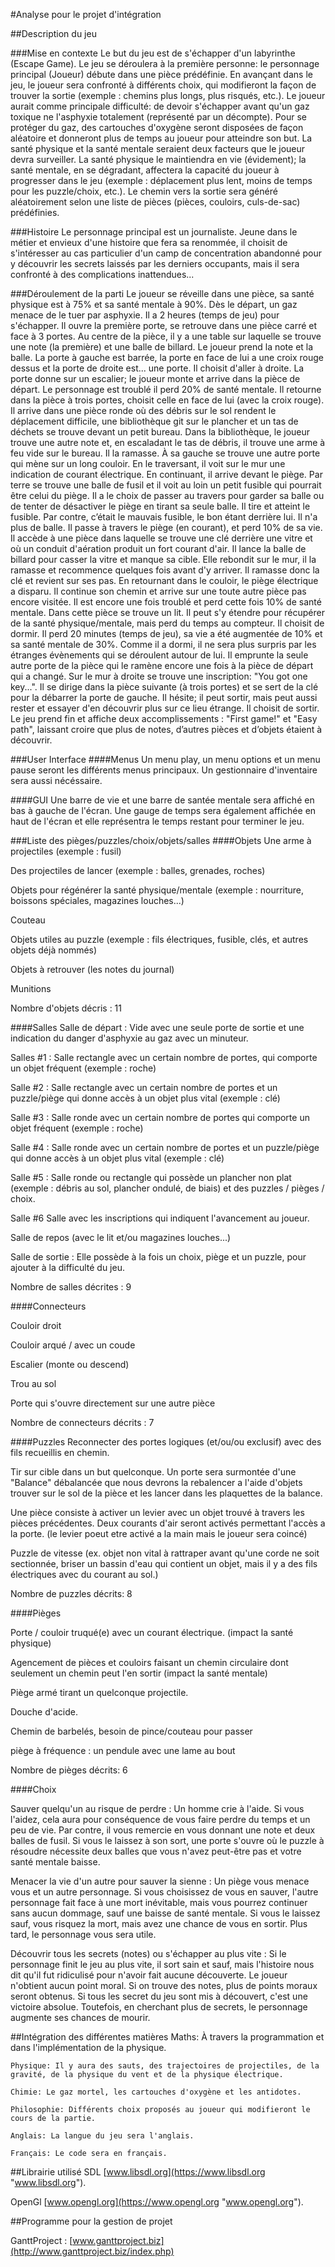 ﻿#Analyse pour le projet d'intégration

##Description du jeu

###Mise en contexte
Le but du jeu est de s'échapper d'un labyrinthe (Escape Game).  Le jeu se déroulera à la première personne: le personnage principal (Joueur) débute dans une pièce prédéfinie. En avançant dans le jeu, le joueur sera confronté à différents choix, qui modifieront la façon  de trouver la sortie (exemple : chemins plus longs, plus risqués, etc.). Le joueur aurait comme principale difficulté: de devoir s'échapper avant qu'un gaz toxique ne l'asphyxie totalement (représenté par un décompte). Pour se protéger du gaz, des cartouches d'oxygène seront disposées de façon aléatoire et donneront plus de temps au joueur pour atteindre son but. La santé physique et la santé mentale seraient deux facteurs que le joueur devra surveiller. La santé physique le maintiendra en vie (évidement); la santé mentale, en se dégradant, affectera la capacité du joueur à progresser dans le jeu (exemple : déplacement plus lent, moins de temps pour les puzzle/choix, etc.). Le chemin vers la sortie sera généré aléatoirement selon une liste de pièces (pièces, couloirs, culs-de-sac) prédéfinies.

###Histoire
Le personnage principal est un journaliste. Jeune dans le métier et envieux d'une histoire que fera sa renommée, il choisit de s'intéresser au cas particulier d'un camp de concentration abandonné pour y découvrir les secrets laissés par les derniers occupants, mais il sera confronté à des complications inattendues...

###Déroulement de la parti
Le joueur se réveille dans une pièce, sa santé physique est à 75% et sa santé mentale à 90%.
Dès le départ, un gaz menace de le tuer par asphyxie. Il a 2 heures (temps de jeu) pour s'échapper. Il ouvre la première porte, se retrouve dans une pièce carré et face à 3 portes. Au centre de la pièce, il y a une table sur laquelle se trouve une note (la première) et une balle de billard. Le joueur prend la note et la balle. La porte à gauche est barrée, la porte en face de lui a une croix rouge dessus et la porte de droite est... une porte. Il choisit d'aller à droite.
La porte donne sur un escalier; le joueur monte et arrive dans la pièce de départ. Le personnage est troublé il perd 20% de santé mentale. Il retourne dans la pièce à trois portes, choisit celle en face de lui (avec la croix rouge).
Il arrive dans une pièce ronde où des débris sur le sol rendent le déplacement difficile, une bibliothèque git sur le plancher et un tas de déchets se trouve devant un petit bureau. Dans la bibliothèque, le joueur trouve une autre note et, en escaladant le tas de débris, il trouve une arme à feu vide sur le bureau. Il la ramasse. 
À sa gauche se trouve une autre porte qui mène sur un long couloir. En le traversant, il voit sur le mur une indication de courant électrique. En continuant, il arrive devant le piège. Par terre se trouve une balle de fusil et il voit au loin un petit fusible qui pourrait être celui du piège. Il a le choix de passer au travers pour garder sa balle ou de tenter de désactiver le piège en tirant sa seule balle. Il tire et atteint le fusible. Par contre, c’était le mauvais fusible, le bon étant derrière lui. Il n'a plus de balle.
Il passe à travers le piège (en courant), et perd 10% de sa vie. Il accède à une pièce dans laquelle se trouve une clé derrière une vitre et où un conduit d'aération produit un fort courant d'air. Il lance la balle de billard pour casser la vitre et manque sa cible. Elle rebondit sur le mur, il la ramasse et recommence quelques fois avant d'y arriver. Il ramasse donc la clé et revient sur ses pas.
En retournant dans le couloir, le piège électrique a disparu. Il continue son chemin et arrive sur une toute autre pièce pas encore visitée. Il est encore une fois troublé et perd cette fois 10% de santé mentale. Dans cette pièce se trouve un lit. Il peut s'y étendre pour récupérer de la santé physique/mentale, mais perd du temps au compteur. Il choisit de dormir. Il perd 20 minutes (temps de jeu), sa vie a été augmentée de 10% et sa santé mentale de 30%. Comme il a dormi, il ne sera plus surpris par les étranges évènements qui se déroulent autour de lui.
Il emprunte la seule autre porte de la pièce qui le ramène encore une fois à la pièce de départ qui a changé. Sur le mur à droite se trouve une inscription:  "You got one key...". Il se dirige dans la pièce suivante (à trois portes) et se sert de la clé pour la débarrer la porte de gauche. Il hésite; il peut sortir, mais peut aussi rester et essayer d'en découvrir plus sur ce lieu étrange. Il choisit de sortir. Le jeu prend fin et affiche deux accomplissements : "First game!" et "Easy path", laissant croire que plus de notes, d’autres pièces et d’objets étaient à découvrir. 

###User Interface
####Menus
Un menu play, un menu options et un menu pause seront les différents menus principaux. Un gestionnaire d'inventaire sera aussi nécéssaire.

####GUI
Une barre de vie et une barre de santée mentale sera affiché en bas à gauche de l'écran. Une gauge de temps sera également affichée en haut de l'écran et elle représentra le temps restant pour terminer le jeu.

###Liste des pièges/puzzles/choix/objets/salles
####Objets
Une arme à projectiles (exemple : fusil)

Des projectiles de lancer (exemple : balles, grenades, roches)

Objets pour régénérer la santé physique/mentale (exemple : nourriture, boissons spéciales, magazines louches...)

Couteau

Objets utiles au puzzle (exemple : fils électriques, fusible, clés, et autres objets déjà nommés)

Objets à retrouver (les notes du journal)

Munitions

Nombre d'objets décris : 11

####Salles
Salle de départ : Vide avec une seule porte de sortie et une indication du danger d'asphyxie au gaz avec un minuteur.

Salles #1 : Salle rectangle avec un certain nombre de portes, qui comporte un objet fréquent (exemple : roche)

Salle #2 : Salle rectangle avec un certain nombre de portes et un puzzle/piège qui donne accès à un objet plus vital (exemple : clé)

Salle #3 : Salle ronde avec un certain nombre de portes qui comporte un objet fréquent (exemple : roche)

Salle #4 : Salle ronde avec un certain nombre de portes et un puzzle/piège qui donne accès à un objet plus vital (exemple : clé)

Salle #5 : Salle ronde ou rectangle qui possède un plancher non plat (exemple : débris au sol, plancher ondulé, de biais) et des puzzles / pièges / choix.

Salle #6 Salle avec les inscriptions qui indiquent l'avancement au joueur.

Salle de repos (avec le lit et/ou magazines louches...)

Salle de sortie : Elle possède à la fois un choix, piège et un puzzle, pour ajouter à la difficulté du jeu.

Nombre de salles décrites : 9

####Connecteurs

Couloir droit

Couloir arqué / avec un coude 

Escalier  (monte ou descend)

Trou au sol

Porte qui s'ouvre directement sur une autre pièce

Nombre de connecteurs décrits : 7

####Puzzles
Reconnecter des portes logiques (et/ou/ou exclusif) avec des fils recueillis en chemin.

Tir sur cible dans un but quelconque. Un porte sera surmontée d'une "Balance" débalancée que nous devrons la rebalencer a l'aide d'objets trouver sur le sol de la pièce et les lancer dans les plaquettes de la balance.

Une pièce consiste à activer un levier avec un objet trouvé à travers les pièces précédentes. Deux courants d'air seront activés permettant l'accès a la porte. (le levier poeut etre activé a la main mais le joueur sera coincé)

Puzzle de vitesse (ex. objet non vital à rattraper avant qu'une corde ne soit sectionnée, briser un bassin d'eau qui contient un objet, mais il y a des fils électriques avec du courant au sol.)

Nombre de puzzles décrits: 8

####Pièges

Porte / couloir truqué(e) avec un courant électrique. (impact la santé physique)

Agencement de pièces et couloirs faisant un chemin circulaire dont seulement un chemin peut l'en sortir (impact la santé mentale)

Piège armé tirant un quelconque projectile.

Douche d'acide.

Chemin de barbelés, besoin de pince/couteau pour passer

piège à fréquence : un pendule avec une lame au bout

Nombre de pièges décrits: 6 

####Choix

Sauver quelqu'un au risque de perdre : Un homme crie à l'aide. Si vous l'aidez, cela aura pour conséquence de vous faire perdre du temps et un peu de vie. Par contre, il vous remercie en vous donnant une note et deux balles de fusil. Si vous le laissez à son sort, une porte s'ouvre où le puzzle à résoudre nécessite deux balles que vous n'avez peut-être pas et votre santé mentale baisse.

Menacer la vie d'un autre pour sauver la sienne : Un piège vous menace vous et un autre personnage. Si vous choisissez de vous en sauver, l'autre personnage fait face à une mort inévitable, mais vous pourrez continuer sans aucun dommage, sauf une baisse de santé mentale. Si vous le laissez sauf, vous risquez la mort, mais avez une chance de vous en sortir. Plus tard, le personnage vous sera utile.

Découvrir tous les secrets (notes) ou s'échapper au plus vite : Si le personnage finit le jeu au plus vite, il sort sain et sauf, mais l'histoire nous dit qu'il fut ridiculisé pour n'avoir fait aucune découverte. Le joueur n'obtient aucun point moral. Si on trouve des notes, plus de points moraux seront obtenus. Si tous les secret du jeu sont mis à découvert, c'est une victoire absolue. Toutefois, en cherchant plus de secrets, le personnage augmente ses chances de mourir.

##Intégration des différentes matières
	Maths: À travers la programmation et dans l'implémentation de la physique.
	
	Physique: Il y aura des sauts, des trajectoires de projectiles, de la gravité, de la physique du vent et de la physique électrique.
	
	Chimie: Le gaz mortel, les cartouches d'oxygène et les antidotes.
	
	Philosophie: Différents choix proposés au joueur qui modifieront le cours de la partie.
	
	Anglais: La langue du jeu sera l'anglais.

	Français: Le code sera en français.


##Librairie utilisé
SDL [www.libsdl.org](https://www.libsdl.org "www.libsdl.org").

OpenGl [www.opengl.org](https://www.opengl.org "www.opengl.org"). 

##Programme pour la gestion de projet

GanttProject : [www.ganttproject.biz](http://www.ganttproject.biz/index.php)
